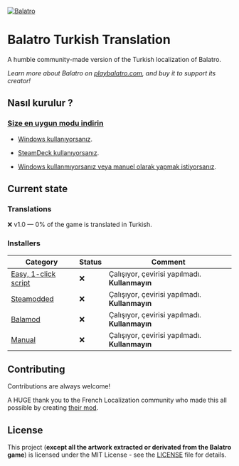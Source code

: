 [![Balatro](https://www.playbalatro.com/assets/logo2-C9SU2BrI.png)](https://www.playbalatro.com/)

# Balatro Turkish Translation

A humble community-made version of the Turkish localization of Balatro.

_Learn more about Balatro on [playbalatro.com](https://www.playbalatro.com/), and buy it to support its creator!_

## Nasıl kurulur ?

### [Size en uygun modu indirin](https://github.com/ceeprus/balatro-turkish-translations/releases/latest)

- [Windows kullanıyorsanız](QUICKSTART.md).

- [SteamDeck kullanıyorsanız](QUICKSTART_STEAMDECK.md).

- [Windows kullanmıyorsanız veya manuel olarak yapmak istiyorsanız](KURULUM.md).

## Current state

### Translations

❌ v1.0 — 0% of the game is translated in Turkish.

### Installers

| Category                                      | Status | Comment                                        |
| --------------------------------------------- | ------ | ---------------------------------------------- |
| [Easy, 1-click script](QUICKSTART.md)         | ❌     | Çalışıyor, çevirisi yapılmadı. **Kullanmayın** |
| [Steamodded](KURULUM.md#via-un-mod)           | ❌     | Çalışıyor, çevirisi yapılmadı. **Kullanmayın** |
| [Balamod](https://github.com/balamod/balamod) | ❌     | Çalışıyor, çevirisi yapılmadı. **Kullanmayın** |
| [Manual](KURULUM.md#à-la-main)                | ❌     | Çalışıyor, çevirisi yapılmadı. **Kullanmayın** |

## Contributing

Contributions are always welcome!

A HUGE thank you to the French Localization community who made this all possible by creating [their mod](https://github.com/FrBmt-BIGetNouf/balatro-french-translations/).

## License

This project (**except all the artwork extracted or derivated from the Balatro game**) is licensed under the MIT License - see the [LICENSE](LICENSE) file for details.
